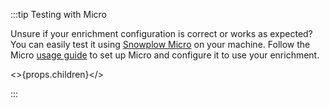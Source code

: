 :::tip Testing with Micro

Unsure if your enrichment configuration is correct or works as expected? You can easily test it using [Snowplow Micro](/docs/getting-started-with-micro/what-is-micro/index.md) on your machine. Follow the Micro [usage guide](/docs/getting-started-with-micro/configuring-enrichments/index.md) to set up Micro and configure it to use your enrichment.

<>{props.children}</>

:::
